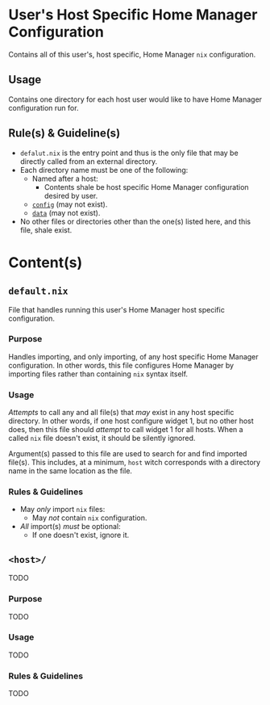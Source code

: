# User's Host Specific Home Manager Configuration

Contains all of this user's, host specific, Home Manager `nix` configuration.

## Usage

Contains one directory for each host user would like to have Home Manager configuration run for.

## Rule(s) & Guideline(s)

- `defalut.nix` is the entry point and thus is the only file that may be directly called from an external directory.
- Each directory name must be one of the following:
   - Named after a host:
      - Contents shale be host specific Home Manager configuration desired by user.
   - [`config`](./config/README.md) (may not exist).
   - [`data`](./data/README.md) (may not exist).
- No other files or directories other than the one(s) listed here, and this file, shale exist.

# Content(s)

## `default.nix`

File that handles running this user's Home Manager host specific configuration.

### Purpose

Handles importing, and only importing, of any host specific Home Manager configuration. In other words, this file configures Home Manager by importing files rather than containing `nix` syntax itself.

### Usage

*Attempts* to call any and all file(s) that *may* exist in any host specific directory. In other words, if one host configure widget 1, but no other host does, then this file should *attempt* to call widget 1 for all hosts. When a called `nix` file doesn't exist, it should be silently ignored.

Argument(s) passed to this file are used to search for and find imported file(s). This includes, at a minimum, `host` witch corresponds with a directory name in the same location as the file.

### Rules & Guidelines

- May *only* import `nix` files:
   - May *not* contain `nix` configuration.
- *All* import(s) *must* be optional:
   - If one doesn't exist, ignore it.

## `<host>/`

TODO

### Purpose

TODO

### Usage

TODO

### Rules & Guidelines

TODO

